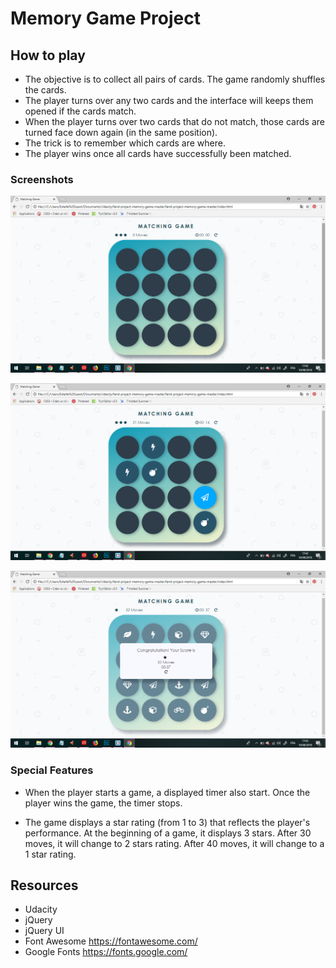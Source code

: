 # Memory Game Project

## How to play

- The objective is to collect all pairs of cards. The game randomly shuffles the cards. 
- The player turns over any two cards and the interface will keeps them opened if the cards match.
- When the player turns over two cards that do not match, those cards are turned face down again (in the same position).
- The trick is to remember which cards are where.
- The player wins once all cards have successfully been matched.

### Screenshots

![Start Screen](img/start-screen.png "start screen")

![Game in Play](img/game-in-play.png "Game in Play")

![Win Panel](img/win-panel.png "win panel")

### Special Features

- When the player starts a game, a displayed timer also start. Once the player wins the game, the timer stops.

- The game displays a star rating (from 1 to 3) that reflects the player's performance. At the beginning of a game, it displays 3 stars. After 30 moves, it will change to 2 stars rating. After 40 moves, it will change to a 1 star rating.

## Resources  

- Udacity
- jQuery
- jQuery UI 
- Font Awesome <https://fontawesome.com/>
- Google Fonts <https://fonts.google.com/>

